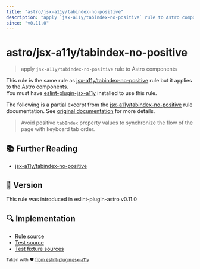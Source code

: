 ```yaml
---
title: "astro/jsx-a11y/tabindex-no-positive"
description: "apply `jsx-a11y/tabindex-no-positive` rule to Astro components"
since: "v0.11.0"
---
```


# astro/jsx-a11y/tabindex-no-positive

> apply `jsx-a11y/tabindex-no-positive` rule to Astro components

This rule is the same rule as [jsx-a11y/tabindex-no-positive] rule but it applies to the Astro components.  
You must have [eslint-plugin-jsx-a11y] installed to use this rule.

[eslint-plugin-jsx-a11y]: https://github.com/jsx-eslint/eslint-plugin-jsx-a11y
[jsx-a11y/tabindex-no-positive]: https://github.com/jsx-eslint/eslint-plugin-jsx-a11y/tree/HEAD/docs/rules/tabindex-no-positive.md

The following is a partial excerpt from the [jsx-a11y/tabindex-no-positive] rule documentation. See [original documentation][jsx-a11y/tabindex-no-positive] for more details.

> Avoid positive `tabIndex` property values to synchronize the flow of the page with keyboard tab order.

## :books: Further Reading

- [jsx-a11y/tabindex-no-positive]

## :rocket: Version

This rule was introduced in eslint-plugin-astro v0.11.0

## :mag: Implementation

- [Rule source](https://github.com/ota-meshi/eslint-plugin-astro/blob/main/src/rules/jsx-a11y/tabindex-no-positive.ts)
- [Test source](https://github.com/ota-meshi/eslint-plugin-astro/blob/main/tests/src/rules/jsx-a11y/tabindex-no-positive.ts)
- [Test fixture sources](https://github.com/ota-meshi/eslint-plugin-astro/tree/main/tests/fixtures/rules/jsx-a11y/tabindex-no-positive)

<sup>Taken with ❤️ [from eslint-plugin-jsx-a11y](https://github.com/jsx-eslint/eslint-plugin-jsx-a11y/tree/HEAD/docs/rules/tabindex-no-positive.md)</sup>

